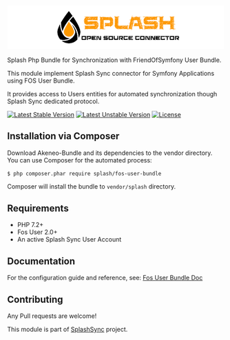 [![N|Solid](https://github.com/SplashSync/Php-Core/raw/master/img/github.jpg)](https://www.splashsync.com)

Splash Php Bundle for Synchronization with FriendOfSymfony User Bundle.

This module implement Splash Sync connector for Symfony Applications using FOS User Bundle. 

It provides access to Users entities for automated synchronization though Splash Sync dedicated protocol.

[![Latest Stable Version](https://poser.pugx.org/splash/fos-user-bundle/v/stable)](https://packagist.org/packages/splash/fos-user-bundle)
[![Latest Unstable Version](https://poser.pugx.org/splash/fos-user-bundle/v/unstable)](https://packagist.org/packages/splash/fos-user-bundle)
[![License](https://poser.pugx.org/splash/fos-user-bundle/license)](https://packagist.org/packages/splash/fos-user-bundle)

## Installation via Composer

Download Akeneo-Bundle and its dependencies to the vendor directory. You can use Composer for the automated process:

```bash
$ php composer.phar require splash/fos-user-bundle
```

Composer will install the bundle to `vendor/splash` directory.


## Requirements

* PHP 7.2+
* Fos User 2.0+
* An active Splash Sync User Account

## Documentation

For the configuration guide and reference, see: [Fos User Bundle Doc](https://splashsync.gitlab.io/fos-user-bundle)

## Contributing

Any Pull requests are welcome! 

This module is part of [SplashSync](http://www.splashsync.com) project.
